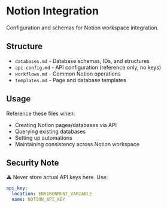 # Notion Integration

Configuration and schemas for Notion workspace integration.

## Structure

- `databases.md` - Database schemas, IDs, and structures
- `api-config.md` - API configuration (reference only, no keys)
- `workflows.md` - Common Notion operations
- `templates.md` - Page and database templates

## Usage

Reference these files when:
- Creating Notion pages/databases via API
- Querying existing databases
- Setting up automations
- Maintaining consistency across Notion workspace

## Security Note

⚠️ Never store actual API keys here. Use:
```yaml
api_key:
  location: ENVIRONMENT_VARIABLE
  name: NOTION_API_KEY
```